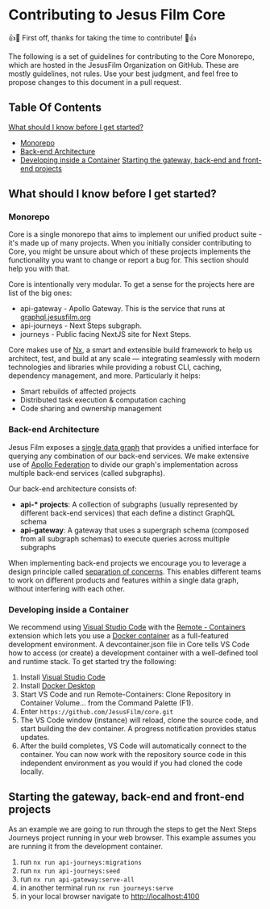 # Contributing to Jesus Film Core

👍🎉 First off, thanks for taking the time to contribute! 🎉👍

The following is a set of guidelines for contributing to the Core Monorepo, which are hosted in the JesusFilm Organization on GitHub. These are mostly guidelines, not rules. Use your best judgment, and feel free to propose changes to this document in a pull request.

## Table Of Contents

[What should I know before I get started?](#what-should-i-know-before-i-get-started)
  * [Monorepo](#monorepo)
  * [Back-end Architecture](#back-end-architecture)
  * [Developing inside a Container](#developing-inside-a-container)
[Starting the gateway, back-end and front-end projects](#starting-the-gateway-back-end-and-front-end-projects)

## What should I know before I get started?

### Monorepo

Core is a single monorepo that aims to implement our unified product suite - it's made up of many projects. When you initially consider contributing to Core, you might be unsure about which of these projects implements the functionality you want to change or report a bug for. This section should help you with that.

Core is intentionally very modular. To get a sense for the projects here are list of the big ones:

- api-gateway - Apollo Gateway. This is the service that runs at [graphql.jesusfilm.org](https://graphql.jesusfilm.org)
- api-journeys - Next Steps subgraph.
- journeys - Public facing NextJS site for Next Steps.

Core makes use of [Nx](https://nx.dev/), a smart and extensible build framework to help us architect, test, and build at any scale — integrating seamlessly with modern technologies and libraries while providing a robust CLI, caching, dependency management, and more. Particularly it helps:

- Smart rebuilds of affected projects
- Distributed task execution & computation caching
- Code sharing and ownership management

### Back-end Architecture

Jesus Film exposes a [single data graph](https://graphql.jesusfilm.org/) that provides a unified interface for querying any combination of our back-end services. We make extensive use of [Apollo Federation](https://www.apollographql.com/docs/federation/) to divide our graph's implementation across multiple back-end services (called subgraphs).

Our back-end architecture consists of:

- **api-\* projects**: A collection of subgraphs (usually represented by different back-end services) that each define a distinct GraphQL schema
- **api-gateway**: A gateway that uses a supergraph schema (composed from all subgraph schemas) to execute queries across multiple subgraphs

When implementing back-end projects we encourage you to leverage a design principle called [separation of concerns](https://en.wikipedia.org/wiki/Separation_of_concerns). This enables different teams to work on different products and features within a single data graph, without interfering with each other.

### Developing inside a Container

We recommend using [Visual Studio Code](https://code.visualstudio.com/) with the [Remote - Containers](https://marketplace.visualstudio.com/items?itemName=ms-vscode-remote.remote-containers) extension which lets you use a [Docker container](https://docker.com/) as a full-featured development environment. A devcontainer.json file in Core tells VS Code how to access (or create) a development container with a well-defined tool and runtime stack. To get started try the following:

1. Install [Visual Studio Code](https://code.visualstudio.com/)
2. Install [Docker Desktop](https://www.docker.com/get-started)
3. Start VS Code and run Remote-Containers: Clone Repository in Container Volume... from the Command Palette (F1).
4. Enter `https://github.com/JesusFilm/core.git`
5. The VS Code window (instance) will reload, clone the source code, and start building the dev container. A progress notification provides status updates.
6. After the build completes, VS Code will automatically connect to the container. You can now work with the repository source code in this independent environment as you would if you had cloned the code locally.

## Starting the gateway, back-end and front-end projects

As an example we are going to run through the steps to get the Next Steps Journeys project running in your web browser. This example assumes you are running it from the development container.

1. run `nx run api-journeys:migrations`
2. run `nx run api-journeys:seed`
3. run `nx run api-gateway:serve-all`
4. in another terminal run `nx run journeys:serve`
5. in your local browser navigate to [http://localhost:4100](http://localhost:4100)
